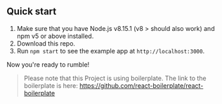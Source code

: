## Quick start

1.  Make sure that you have Node.js v8.15.1 (v8 > should also work) and npm v5 or above installed.
2.  Download this repo.
4. Run `npm start` to see the example app at `http://localhost:3000`.

Now you're ready to rumble!

> Please note that this Project is using boilerplate. The link to the boilerplate is here: https://github.com/react-boilerplate/react-boilerplate